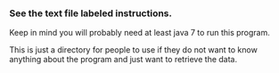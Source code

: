 ### See the text file labeled instructions.

Keep in mind you will probably need at least java 7 to run this program.

This is just a directory for people to use if they do not want to know anything about the program and just want to retrieve the data.
